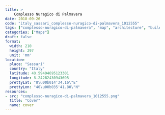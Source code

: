 ```yaml
---
title: > 
    Complesso Nuragico di Palmavera
date: 2018-09-26
code: "italy_sassari_complesso-nuragico-di-palmavera_1012555"
tags: ["complesso-nuragico-di-palmavera", "map", "architecture", "buildings", "Sassari", "Italy"]
categories: ["Maps"]
draft: false
format:
  width: 210
  height: 297
  unit: 'mm'
location:
  place: "Sassari"
  country: "Italy"
  latitude: 40.59494695123301
  longitude: 8.24282430943695
  prettyLat: "8\u00b014'34.16\"E"
  prettyLon: "40\u00b035'41.80\"N"
resources:
- src: "complesso-nuragico-di-palmavera_1012555.png"
  title: "Cover"
  name: cover
---
```

